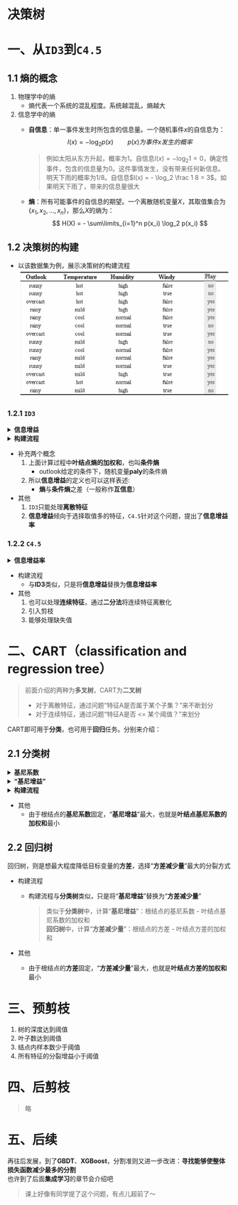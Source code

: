 # 决策树

# 一、从`ID3`到`C4.5`

## 1.1 熵的概念
1. 物理学中的熵
    - 熵代表一个系统的混乱程度。系统越混乱，熵越大
2. 信息学中的熵
    - **自信息**：单一事件发生时所包含的信息量。一个随机事件$x$的自信息为：
        $$
        I(x) = - \log_2 p(x) \qquad p(x)为事件x发生的概率
        $$
        > 例如太阳从东方升起，概率为1。自信息$I(x) = - \log_2 1 = 0$，确定性事件，包含的信息量为0。这件事情发生，没有带来任何新信息。  
        > 明天下雨的概率为1/8。自信息$I(x) = - \log_2 \frac 1 8 = 3$。如果明天下雨了，带来的信息量很大

    - **熵**：所有可能事件的自信息的期望。一个离散随机变量$X$，其取值集合为$\{x_1,x_2,...,x_n\}$，那么$X$的熵为：
    $$
    H(X) = - \sum\limits_{i=1}^n p(x_i) \log_2 p(x_i)
    $$

## 1.2 决策树的构建
- 以该数据集为例，展示决策树的构建流程
    ![decition_trees_data](pngs/decision_trees_data.png)

### 1.2.1 `ID3`

<details>
<summary><b>信息增益</b></summary>

1. 训练样本由9个yes和5个no组成，随机变量**paly**的熵为：
$$
entropy([\frac 9 {14}, \frac 5 {14}]) = - \frac 9 {14} \log \frac 9 {14} - \frac 5 {14} \log \frac 5 {14} = 0.940bits
$$
2. 将训练样本，按**outlook**特征拆分为3份，示意图如下：

    ![decision_trees_split](pngs/decision_trees_split.png)

3. 计算每个叶结点对应的熵：
$$
entropy([\frac 2 5, \frac 3 5]) = - \frac 2 5 \log \frac 2 5 - \frac 3 5 \log \frac 3 5 = 0.971 bits \\
entropy([1, 0]) = - 1 \log 1 - 0 \log 0 = 0 bits \\
entropy([\frac 3 5, \frac 2 5]) = - \frac 3 5 \log \frac 3 5 - \frac 2 5 \log \frac 2 5 = 0.971 bits
$$
4. 于是就可以计算出，划分前后的**信息增益**：
$$
\begin{aligned}
gain(outlook) &= 0.940 - \underbrace{\left[ \frac 5 {14} * 0.971 + \frac 4 {14} * 0 + \frac 5 {14} * 0.971 \right]}_{叶结点熵的加权和} \\
&= 0.940 - 0.693 \\
&= 0.247 bits
\end{aligned}
$$

</details>

<details>
<summary><b>构建流程</b></summary>

1. 初始时只有一个根结点，对应所有训练样本
2. 遍历所有特征，对数据集进行划分，示意图如下：

    ![decision_trees_split](pngs/decision_trees_splits.png)

3. 计算每种划分方式的**信息增益**：
$$
gain(outlook) = 0.247bits \\
gain(temperature) = 0.029bits \\
gain(humidity) = 0.152bits \\
gain(windy) = 0.048bits
$$

4. 选择**信息增益**最大的分裂方式，即使用**outlook**特征进行分裂，第一步分裂后的决策树如下：

    ![decision_trees_split](pngs/decision_trees_split.png)

5. 递归分裂：对每个叶结点，重复`2-4步`，直到满足停止条件

</details>

- 补充两个概念
    1. 上面计算过程中**叶结点熵的加权和**，也叫**条件熵**
        - outlook给定的条件下，随机变量**paly**的条件熵
    2. 所以**信息增益**的定义也可以这样表述:
        - **熵**与**条件熵**之差（一般称作**互信息**）
- 其他
    1. `ID3`只能处理**离散特征**  
    2. **信息增益**倾向于选择取值多的特征，`C4.5`针对这个问题，提出了**信息增益率**

### 1.2.2 `C4.5`

<details>
<summary><b>信息增益率</b></summary>

> **信息增益率** = **信息增益** / **分裂信息**
> 1. **信息增益**衡量特征A能为分类带来多少信息
> 2. **分裂信息**衡量特征A本身将数据集进行分裂的广度和均匀性
>    - 例如**ID特征**，取值很多且均匀分布，计算出来的**分裂信息**值就会很大

同样以上面的数据集为例，具体说明**信息增益率**的计算过程
1. 训练样本中，**outlook**特征的取值比例
    - sunny:overcast:rainy = 5:4:5
2. 计算**分裂信息**，与**熵**的计算类似：
$$
splitinfo([\frac 5 {14}, \frac 4 {14}, \frac 5 {14}]) = - \frac 5 {14} \log \frac 5 {14} - \frac 4 {14} \log \frac 4 {14} - \frac 5 {14} \log \frac 5 {14} = 1.577
$$
3. **信息增益率**：
$$
gainratio(outlook) = \frac {gain(outlook)} {splitinfo} = \frac {0.247} {1.577} = 0.157
$$

</details>

- 构建流程
    - 与**ID3**类似，只是将**信息增益**替换为**信息增益率**
- 其他
    1. 也可以处理**连续特征**，通过**二分法**将连续特征离散化  
    2. 引入剪枝
    3. 能够处理缺失值

# 二、CART（classification and regression tree）

> 前面介绍的两种为**多叉树**，CART为**二叉树**
> - 对于离散特征，通过问题“特征A是否属于某个子集？”来不断划分
> - 对于连续特征，通过问题“特征A是否 <= 某个阈值？”来划分

CART即可用于**分类**，也可用于**回归**任务。分别来介绍：

## 2.1 分类树

<details>
<summary><b>基尼系数</b></summary>

- 从数据集D中随机抽取两次样本，其类别标记不一致的概率
    - 值越小，数据集的纯度越高。
    - 也叫**基尼不纯度**
$$
\begin{aligned}
Gini(D) &= \sum\limits_{i=1}^m p_i \sum\limits_{j \ne i} p_j \\
&= \sum\limits_{i=1}^m p_i (1 - p_i) \\
&= \sum\limits_{i=1}^m p_i (1 - p_i) \\
&= \sum\limits_{i=1}^m p_i - \sum\limits_{i=1}^m p_i^2 \\
&= 1 - \sum\limits_{i=1}^m p_i^2
\end{aligned}
$$

</details>

<details>
<summary><b>“基尼增益”</b></summary>

- 类似于**信息增益**，计算“**基尼增益**”的流程如下：
1. 根结点的基尼系数：
$$
Gini([\frac 9 {14}, \frac 5 {14}]) = 1 - \left[ {\left( \frac 9 {14} \right)}^2 + {\left( \frac 5 {14} \right)}^2 \right] = 0.459
$$
2. 按**outlook**特征是否为sunny，划分为2份。计算每个叶结点的基尼系数：
$$
Gini([\frac 3 {5}, \frac 2 {5}]) = 1 - \left[ {\left( \frac 3 {5} \right)}^2 + {\left( \frac 2 {5} \right)}^2 \right] = 0.48 \\
Gini([\frac 2 {9}, \frac 7 {9}]) = 1 - \left[ {\left( \frac 2 {9} \right)}^2 + {\left( \frac 7 {9} \right)}^2 \right] = 0.346 \\
$$
3. 按**outlook**特征是否为sunny，划分前后的**基尼增益**：
$$
\begin{aligned}
GiniDelta(outlook, sunny) &= 0.459 - \underbrace{\left[ \frac 5 {14} * 0.48 + \frac 9 {14} * 0.346 \right]}_{叶结点基尼系数的加权和} \\
&= 0.459 - 0.394 \\
&= 0.065
\end{aligned}
$$

</details>

<details>
<summary><b>构建流程</b></summary>

1. 初始时只有一个根结点，对应所有训练样本
2. 遍历所有特征，每个特征，遍历切分点，计算相应的“**基尼增益**”：
$$
GiniDelta(outlook, sunny) = 0.065 \\
GiniDelta(outlook, overcast) = ... \\
GiniDelta(outlook, rainy) = ... \\
GiniDelta(humidity, high) = 0.0915 \\
GiniDelta(windy, true) = 0.0304 \\
GiniDelta(temperature, hot) = 0.016 \\
GiniDelta(temperature, mild) = ... \\
GiniDelta(temperature, cool) = ... \\
$$

3. 选择“**基尼增益**”最大的分裂方式，即使用**humidity**特征是否为high进行分裂
    - 这里选择的分裂特征，与`ID3`不同
4. 递归分裂：对每个叶结点，重复`2-3步`，直到满足停止条件

</details>

- 其他
    - 由于根结点的**基尼系数**固定，“**基尼增益**”最大，也就是**叶结点基尼系数的加权和**最小

## 2.2 回归树

回归树，则是想最大程度降低目标变量的**方差**，选择“**方差减少量**”最大的分裂方式

- 构建流程
    - 构建流程与**分类树**类似，只是将“**基尼增益**”替换为“**方差减少量**”
        > 类似于**分类树**中，计算“**基尼增益**”：根结点的基尼系数 - 叶结点基尼系数的加权和  
        > **回归树**中，计算“**方差减少量**”：根结点的方差 - 叶结点方差的加权和

- 其他
    - 由于根结点的**方差**固定，“**方差减少量**”最大，也就是**叶结点方差的加权和**最小

# 三、预剪枝

1. 树的深度达到阈值
2. 叶子数达到阈值
3. 结点内样本数少于阈值
4. 所有特征的分裂增益小于阈值

# 四、后剪枝
> 略

# 五、后续

再往后发展，到了**GBDT**、**XGBoost**，分割准则又进一步改进：**寻找能够使整体损失函数减少最多的分割**  
也许到了后面**集成学习**的章节会介绍吧

> 课上好像有同学提了这个问题，有点儿超前了～